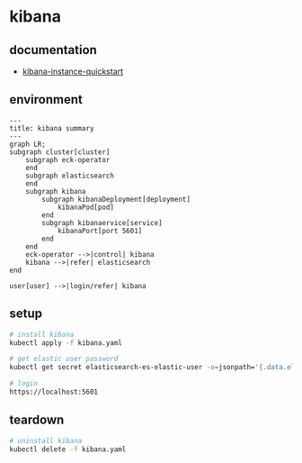 # kibana

## documentation

- [kibana-instance-quickstart](https://www.elastic.co/docs/deploy-manage/deploy/cloud-on-k8s/kibana-instance-quickstart)

## environment

```mermaid
---
title: kibana summary
---
graph LR;
subgraph cluster[cluster]
    subgraph eck-operator
    end
    subgraph elasticsearch
    end
    subgraph kibana
        subgraph kibanaDeployment[deployment]
            kibanaPod[pod]
        end
        subgraph kibanaervice[service]
            kibanaPort[port 5601]
        end
    end
    eck-operator -->|control| kibana
    kibana -->|refer| elasticsearch
end

user[user] -->|login/refer| kibana

```

## setup

```sh
# install kibana
kubectl apply -f kibana.yaml

# get elastic user password
kubectl get secret elasticsearch-es-elastic-user -o=jsonpath='{.data.elastic}' | base64 --decode; echo

# login
https://localhost:5601
```

## teardown

```sh
# uninstall kibana
kubectl delete -f kibana.yaml
```
